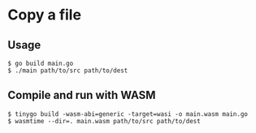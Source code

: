# Copy a file

## Usage

```console
$ go build main.go
$ ./main path/to/src path/to/dest
```

## Compile and run with WASM

```
$ tinygo build -wasm-abi=generic -target=wasi -o main.wasm main.go
$ wasmtime --dir=. main.wasm path/to/src path/to/dest
```
